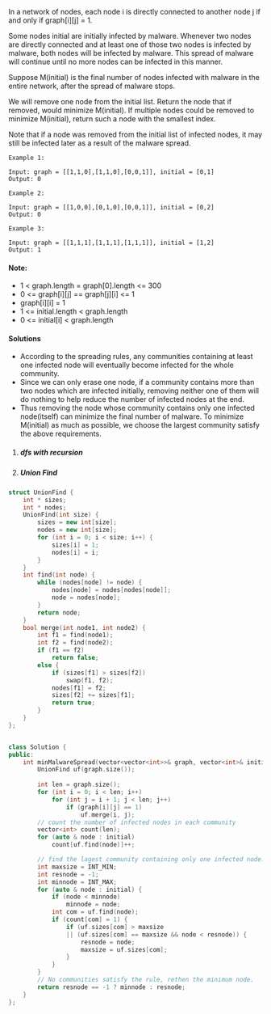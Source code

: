 In a network of nodes, each node i is directly connected to another node j if and only if graph[i][j] = 1.

Some nodes initial are initially infected by malware.  Whenever two nodes are directly connected and at least one of those two nodes is infected by malware, both nodes will be infected by malware.  This spread of malware will continue until no more nodes can be infected in this manner.

Suppose M(initial) is the final number of nodes infected with malware in the entire network, after the spread of malware stops.

We will remove one node from the initial list.  Return the node that if removed, would minimize M(initial).  If multiple nodes could be removed to minimize M(initial), return such a node with the smallest index.

Note that if a node was removed from the initial list of infected nodes, it may still be infected later as a result of the malware spread.



```
Example 1:

Input: graph = [[1,1,0],[1,1,0],[0,0,1]], initial = [0,1]
Output: 0

Example 2:

Input: graph = [[1,0,0],[0,1,0],[0,0,1]], initial = [0,2]
Output: 0

Example 3:

Input: graph = [[1,1,1],[1,1,1],[1,1,1]], initial = [1,2]
Output: 1
```



#### Note:

-    1 < graph.length = graph[0].length <= 300
-    0 <= graph[i][j] == graph[j][i] <= 1
-    graph[i][i] = 1
-    1 <= initial.length < graph.length
-    0 <= initial[i] < graph.length


#### Solutions

- According to the spreading rules, any communities containing at least one infected node will eventually become infected for the whole community.
- Since we can only erase one node, if a community contains more than two nodes which are infected initially, removing neither one of them will do nothing to help reduce the number of infected nodes at the end.
- Thus removing the node whose community contains only one infected node(itself) can minimize the final number of malware. To minimize M(initial) as much as possible, we choose the largest community satisfy the above requirements.

1. ##### dfs with recursion



2. ##### Union Find

```c++
struct UnionFind {
    int * sizes;
    int * nodes;
    UnionFind(int size) {
        sizes = new int[size];
        nodes = new int[size];
        for (int i = 0; i < size; i++) {
            sizes[i] = 1;
            nodes[i] = i;
        }
    }
    int find(int node) {
        while (nodes[node] != node) {
            nodes[node] = nodes[nodes[node]];
            node = nodes[node];
        }
        return node;
    }
    bool merge(int node1, int node2) {
        int f1 = find(node1);
        int f2 = find(node2);
        if (f1 == f2)
            return false;
        else {
            if (sizes[f1] > sizes[f2])
                swap(f1, f2);
            nodes[f1] = f2;
            sizes[f2] += sizes[f1];
            return true;
        }
    }
};


class Solution {
public:
    int minMalwareSpread(vector<vector<int>>& graph, vector<int>& initial) {
        UnionFind uf(graph.size());
        
        int len = graph.size();
        for (int i = 0; i < len; i++)
            for (int j = i + 1; j < len; j++)
                if (graph[i][j] == 1)
                    uf.merge(i, j);
        // count the number of infected nodes in each community
        vector<int> count(len);
        for (auto & node : initial)
            count[uf.find(node)]++;

        // find the lagest community containing only one infected node.
        int maxsize = INT_MIN;
        int resnode = -1;
        int minnode = INT_MAX;
        for (auto & node : initial) {
            if (node < minnode)
                minnode = node;
            int com = uf.find(node);
            if (count[com] = 1) {
                if (uf.sizes[com] > maxsize 
                || (uf.sizes[com] == maxsize && node < resnode)) {
                    resnode = node;
                    maxsize = uf.sizes[com];
                }
            }
        }
        // No communities satisfy the rule, rethen the minimum node.
        return resnode == -1 ? minnode : resnode;
    }
};
```